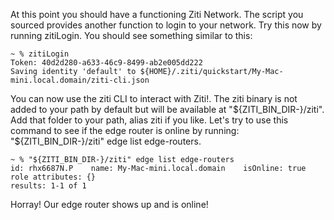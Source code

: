 At this point you should have a functioning Ziti Network. The script you sourced provides another function to login to your network. Try this now by running zitiLogin. You should see something similar to this:

```
~ % zitiLogin
Token: 40d2d280-a633-46c9-8499-ab2e005dd222
Saving identity 'default' to ${HOME}/.ziti/quickstart/My-Mac-mini.local.domain/ziti-cli.json
```

You can now use the ziti CLI to interact with Ziti!. The ziti binary is not added to your path by default but will be available at "${ZITI_BIN_DIR-}/ziti". Add that folder to your path, alias ziti if you like. Let's try to use this command to see if the edge router is online by running: "${ZITI_BIN_DIR-}/ziti" edge list edge-routers.

```
~ % "${ZITI_BIN_DIR-}/ziti" edge list edge-routers
id: rhx6687N.P    name: My-Mac-mini.local.domain    isOnline: true    role attributes: {}
results: 1-1 of 1
```

Horray! Our edge router shows up and is online!